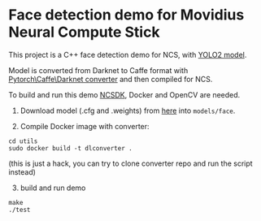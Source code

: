 # Face detection demo for Movidius Neural Compute Stick

This project is a C++ face detection demo for NCS, with <a href="https://github.com/dannyblueliu/YOLO-version-2-Face-detection" target="_blank">YOLO2 model</a>.

Model is converted from Darknet to Caffe format with <a href="https://github.com/marvis/pytorch-caffe-darknet-convert" target="_blank">Pytorch\Caffe\Darknet converter</a> and then compiled for NCS.

To build and run this demo <a href="https://developer.movidius.com/start" target="_blank">NCSDK</a>, Docker and OpenCV are needed.

1. Download model (.cfg and .weights) from <a href="https://github.com/dannyblueliu/YOLO-version-2-Face-detection" target="_blank">here</a> into `models/face`.

2. Compile Docker image with converter:
~~~
cd utils
sudo docker build -t dlconverter .
~~~
(this is just a hack, you can try to clone converter repo and run the script instead)

3. build and run demo
~~~
make
./test
~~~

